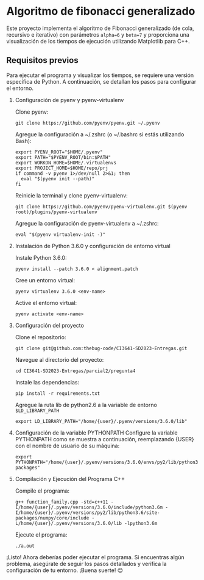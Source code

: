# Algoritmo de fibonacci generalizado
Este proyecto implementa el algoritmo de Fibonacci generalizado (de cola, recursivo e iterativo) con parámetros `alpha=6` y `beta=7` y proporciona una visualización de los tiempos de ejecución utilizando Matplotlib para C++.

## Requisitos previos
Para ejecutar el programa y visualizar los tiempos, se requiere una versión específica de Python. A continuación, se detallan los pasos para configurar el entorno.

1. Configuración de pyenv y pyenv-virtualenv

    Clone pyenv:
    
    ```
    git clone https://github.com/pyenv/pyenv.git ~/.pyenv
    ```
    
    Agregue la configuración a ~/.zshrc (o ~/.bashrc si estás utilizando Bash):
    
    ```
    export PYENV_ROOT="$HOME/.pyenv"
    export PATH="$PYENV_ROOT/bin:$PATH"
    export WORKON_HOME=$HOME/.virtualenvs
    export PROJECT_HOME=$HOME/repo/prj
    if command -v pyenv 1>/dev/null 2>&1; then
      eval "$(pyenv init --path)"
    fi
    ```
    
    Reinicie la terminal y clone pyenv-virtualenv:
    ```
    git clone https://github.com/pyenv/pyenv-virtualenv.git $(pyenv root)/plugins/pyenv-virtualenv
    ```
    
    Agregue la configuración de pyenv-virtualenv a ~/.zshrc:
    ```
    eval "$(pyenv virtualenv-init -)"
    ```

2. Instalación de Python 3.6.0 y configuración de entorno virtual

    Instale Python 3.6.0:
    ```
    pyenv install --patch 3.6.0 < alignment.patch
    ```
    
    Cree un entorno virtual:
    ```
    pyenv virtualenv 3.6.0 <env-name>
    ```
    
    Active el entorno virtual:
    ```
    pyenv activate <env-name>
    ```

3. Configuración del proyecto

    Clone el repositorio:
    ```
    git clone git@github.com:thebug-code/CI3641-SD2023-Entregas.git
    ```
    
    Navegue al directorio del proyecto:
    ```
    cd CI3641-SD2023-Entregas/parcial2/pregunta4
    ```
    
    Instale las dependencias:
    ```
    pip install -r requirements.txt
    ```

    Agregue la ruta lib de python2.6 a la variable de entorno `$LD_LIBRARY_PATH`
    ```
    export LD_LIBRARY_PATH="/home/{user}/.pyenv/versions/3.6.0/lib"
    ```

4. Configuración de la variable PYTHONPATH
    Configure la variable PYTHONPATH como se muestra a continuación, reemplazando {USER} con el nombre de usuario de su máquina:
    
    ```
    export PYTHONPATH="/home/{user}/.pyenv/versions/3.6.0/envs/py2/lib/python3.6/site-packages"
    ```

5. Compilación y Ejecución del Programa C++

    Compile el programa:
    
    ```
    g++ function_family.cpp -std=c++11 -I/home/{user}/.pyenv/versions/3.6.0/include/python3.6m -I/home/{user}/.pyenv/versions/py2/lib/python3.6/site-packages/numpy/core/include -L/home/{user}/.pyenv/versions/3.6.0/lib -lpython3.6m
    ```

    Ejecute el programa:
    
    ```
    ./a.out
    ```

¡Listo! Ahora deberías poder ejecutar el programa. Si encuentras algún problema, asegúrate de seguir los pasos detallados y verifica la configuración de tu entorno. ¡Buena suerte! :blush:
